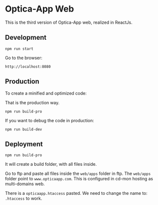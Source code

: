 # Optica-App Web

This is the third version of Optica-App web, realized in ReactJs.

## Development

```
npm run start
```

Go to the browser:

```
http://localhost:8080
```

## Production

To create a minified and optimized code:

That is the production way.

```
npm run build-pro
```

If you want to debug the code in production:

```
npm run build-dev
```

## Deployment

```
npm run build-pro
```

It will create a build folder, with all files inside.

Go to ftp and paste all files inside the `web/apps` folder in ftp.
The `web/apps` folder point to `www.opticaapp.com`. This is configured in cd-mon hosting as multi-domains web.

There is a `opticaapp.htaccess` pasted. We need to change the name to: `.htaccess` to work.
